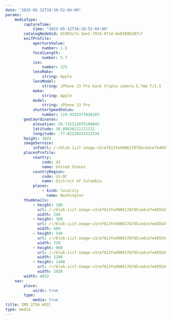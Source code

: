 ```yaml
---
date: "2025-05-12T18:10:52-04:00"
params:
    mediaType:
        captureTime:
            time: "2025-05-12T18:10:52-04:00"
        catalogNodeUid: 01983c7a-3ee1-7919-9f14-6e8389b287c7
        exifProfile:
            apertureValue:
                number: 1.5
            focalLength:
                number: 5.7
            iso:
                number: 125
            lensMake:
                string: Apple
            lensModel:
                string: iPhone 13 Pro back triple camera 5.7mm f/1.5
            make:
                string: Apple
            model:
                string: iPhone 13 Pro
            shutterSpeedValue:
                number: 119.9328377010183
        geoCoordinates:
            elevation: 29.715112075198842
            latitude: 38.89836111111111
            longitude: -77.02238333333334
        height: 3024
        imageService:
            infoUrl: /~/blob-iiif-image-v3/ef613fe49061787d5cedce7e48554f39c21219550e977778c3c6a3a3b86ff462/info.json
        placesProfile:
            country:
                code: US
                name: United States
            countryRegion:
                code: US-DC
                name: District of Columbia
            places:
                - kind: locality
                  name: Washington
        thumbnails:
            - height: 180
              url: /~/blob-iiif-image-v3/ef613fe49061787d5cedce7e48554f39c21219550e977778c3c6a3a3b86ff462/full/240%2C180/0/default.jpg
              width: 240
            - height: 360
              url: /~/blob-iiif-image-v3/ef613fe49061787d5cedce7e48554f39c21219550e977778c3c6a3a3b86ff462/full/480%2C360/0/default.jpg
              width: 480
            - height: 540
              url: /~/blob-iiif-image-v3/ef613fe49061787d5cedce7e48554f39c21219550e977778c3c6a3a3b86ff462/full/720%2C540/0/default.jpg
              width: 720
            - height: 960
              url: /~/blob-iiif-image-v3/ef613fe49061787d5cedce7e48554f39c21219550e977778c3c6a3a3b86ff462/full/1280%2C960/0/default.jpg
              width: 1280
            - height: 1440
              url: /~/blob-iiif-image-v3/ef613fe49061787d5cedce7e48554f39c21219550e977778c3c6a3a3b86ff462/full/1920%2C1440/0/default.jpg
              width: 1920
        width: 4032
    nav:
        place:
            us/dc: true
        type:
            media: true
title: IMG_2756.HEIC
type: media
---
```

